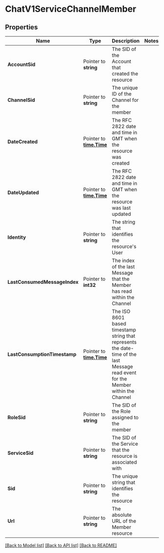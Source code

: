 # ChatV1ServiceChannelMember

## Properties
Name | Type | Description | Notes
------------ | ------------- | ------------- | -------------
**AccountSid** | Pointer to **string** | The SID of the Account that created the resource |
**ChannelSid** | Pointer to **string** | The unique ID of the Channel for the member |
**DateCreated** | Pointer to [**time.Time**](time.Time.md) | The RFC 2822 date and time in GMT when the resource was created |
**DateUpdated** | Pointer to [**time.Time**](time.Time.md) | The RFC 2822 date and time in GMT when the resource was last updated |
**Identity** | Pointer to **string** | The string that identifies the resource's User |
**LastConsumedMessageIndex** | Pointer to **int32** | The index of the last Message that the Member has read within the Channel |
**LastConsumptionTimestamp** | Pointer to [**time.Time**](time.Time.md) | The ISO 8601 based timestamp string that represents the date-time of the last Message read event for the Member within the Channel |
**RoleSid** | Pointer to **string** | The SID of the Role assigned to the member |
**ServiceSid** | Pointer to **string** | The SID of the Service that the resource is associated with |
**Sid** | Pointer to **string** | The unique string that identifies the resource |
**Url** | Pointer to **string** | The absolute URL of the Member resource |

[[Back to Model list]](../README.md#documentation-for-models) [[Back to API list]](../README.md#documentation-for-api-endpoints) [[Back to README]](../README.md)


